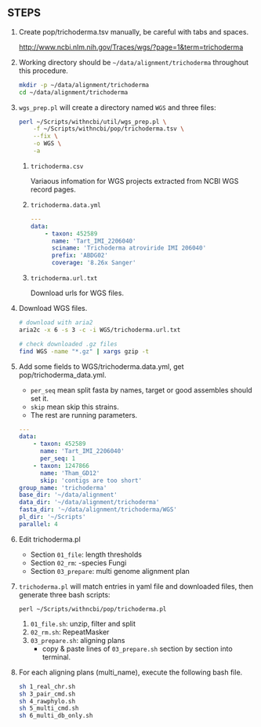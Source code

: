 ## STEPS

1. Create pop/trichoderma.tsv manually, be careful with tabs and spaces.

    http://www.ncbi.nlm.nih.gov/Traces/wgs/?page=1&term=trichoderma

2. Working directory should be `~/data/alignment/trichoderma` throughout this procedure.

    ```bash
    mkdir -p ~/data/alignment/trichoderma
    cd ~/data/alignment/trichoderma
    ```

3. `wgs_prep.pl` will create a directory named `WGS` and three files:

    ```bash
    perl ~/Scripts/withncbi/util/wgs_prep.pl \
        -f ~/Scripts/withncbi/pop/trichoderma.tsv \
        --fix \
        -o WGS \
        -a
    ```

    1. `trichoderma.csv`
    
        Variaous infomation for WGS projects extracted from NCBI WGS record pages.
    
    2. `trichoderma.data.yml`
    
        ```yaml
        ---
        data:
            - taxon: 452589
              name: 'Tart_IMI_2206040'
              sciname: 'Trichoderma atroviride IMI 206040'
              prefix: 'ABDG02'
              coverage: '8.26x Sanger'
        ```
        
    3. `trichoderma.url.txt`
    
        Download urls for WGS files.

4. Download WGS files.

    ```bash
    # download with aria2
    aria2c -x 6 -s 3 -c -i WGS/trichoderma.url.txt
    
    # check downloaded .gz files
    find WGS -name "*.gz" | xargs gzip -t 
    ```

5. Add some fields to WGS/trichoderma.data.yml, get pop/trichoderma_data.yml.

    * `per_seq` mean split fasta by names, target or good assembles should set it.
    * `skip` mean skip this strains.
    * The rest are running parameters.

    ```yaml
    ---
    data:
        - taxon: 452589
          name: 'Tart_IMI_2206040'
          per_seq: 1
        - taxon: 1247866
          name: 'Tham_GD12'
          skip: 'contigs are too short'
    group_name: 'trichoderma'
    base_dir: '~/data/alignment'
    data_dir: '~/data/alignment/trichoderma'
    fasta_dir: '~/data/alignment/trichoderma/WGS'
    pl_dir: '~/Scripts'
    parallel: 4
    ```

6. Edit trichoderma.pl

    * Section `01_file`: length thresholds
    * Section `02_rm`: -species Fungi
    * Section `03_prepare`: multi genome alignment plan

7. `trichoderma.pl` will match entries in yaml file and downloaded files, then generate three bash scripts:

    `perl ~/Scripts/withncbi/pop/trichoderma.pl`
    
    1. `01_file.sh`: unzip, filter and split
    2. `02_rm.sh`: RepeatMasker
    3. `03_prepare.sh`: aligning plans
        * copy & paste lines of `03_prepare.sh` section by section into terminal.

8. For each aligning plans (multi_name), execute the following bash file.

    ```bash
    sh 1_real_chr.sh
    sh 3_pair_cmd.sh
    sh 4_rawphylo.sh
    sh 5_multi_cmd.sh
    sh 6_multi_db_only.sh
    ```
